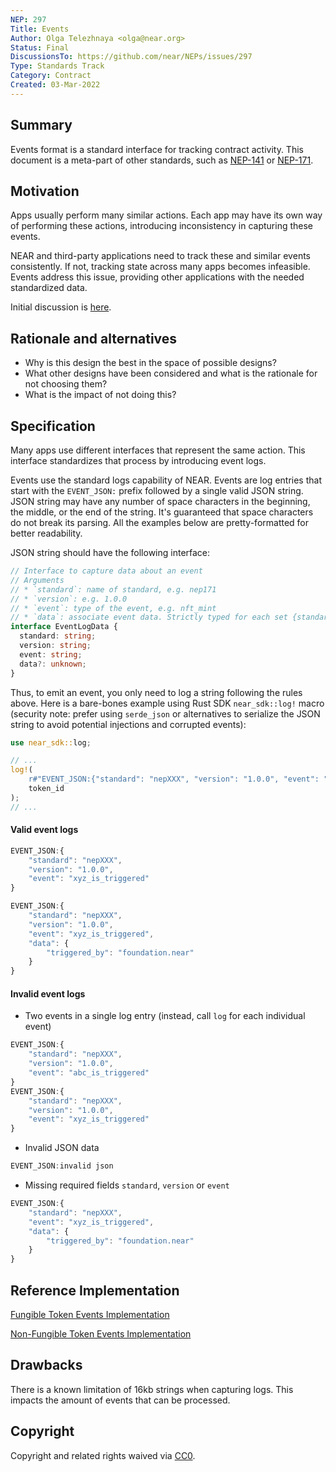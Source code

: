 ```yaml
---
NEP: 297
Title: Events
Author: Olga Telezhnaya <olga@near.org>
Status: Final
DiscussionsTo: https://github.com/near/NEPs/issues/297
Type: Standards Track
Category: Contract
Created: 03-Mar-2022
---
```


## Summary

Events format is a standard interface for tracking contract activity.
This document is a meta-part of other standards, such as [NEP-141](https://github.com/near/NEPs/issues/141) or [NEP-171](https://github.com/near/NEPs/discussions/171).

## Motivation

Apps usually perform many similar actions.
Each app may have its own way of performing these actions, introducing inconsistency in capturing these events.

NEAR and third-party applications need to track these and similar events consistently.
If not, tracking state across many apps becomes infeasible.
Events address this issue, providing other applications with the needed standardized data.

Initial discussion is [here](https://github.com/near/NEPs/issues/254).

## Rationale and alternatives

- Why is this design the best in the space of possible designs?
- What other designs have been considered and what is the rationale for not choosing them?
- What is the impact of not doing this?

## Specification

Many apps use different interfaces that represent the same action.
This interface standardizes that process by introducing event logs.

Events use the standard logs capability of NEAR.
Events are log entries that start with the `EVENT_JSON:` prefix followed by a single valid JSON string.
JSON string may have any number of space characters in the beginning, the middle, or the end of the string.
It's guaranteed that space characters do not break its parsing.
All the examples below are pretty-formatted for better readability.

JSON string should have the following interface:

```ts
// Interface to capture data about an event
// Arguments
// * `standard`: name of standard, e.g. nep171
// * `version`: e.g. 1.0.0
// * `event`: type of the event, e.g. nft_mint
// * `data`: associate event data. Strictly typed for each set {standard, version, event} inside corresponding NEP
interface EventLogData {
  standard: string;
  version: string;
  event: string;
  data?: unknown;
}
```

Thus, to emit an event, you only need to log a string following the rules above. Here is a bare-bones example using Rust SDK `near_sdk::log!` macro (security note: prefer using `serde_json` or alternatives to serialize the JSON string to avoid potential injections and corrupted events):

```rust
use near_sdk::log;

// ...
log!(
    r#"EVENT_JSON:{"standard": "nepXXX", "version": "1.0.0", "event": "YYY", "data": {"token_id": "{}"}}"#,
    token_id
);
// ...
```

#### Valid event logs

```js
EVENT_JSON:{
    "standard": "nepXXX",
    "version": "1.0.0",
    "event": "xyz_is_triggered"
}
```

```js
EVENT_JSON:{
    "standard": "nepXXX",
    "version": "1.0.0",
    "event": "xyz_is_triggered",
    "data": {
        "triggered_by": "foundation.near"
    }
}
```

#### Invalid event logs

- Two events in a single log entry (instead, call `log` for each individual event)

```js
EVENT_JSON:{
    "standard": "nepXXX",
    "version": "1.0.0",
    "event": "abc_is_triggered"
}
EVENT_JSON:{
    "standard": "nepXXX",
    "version": "1.0.0",
    "event": "xyz_is_triggered"
}
```

- Invalid JSON data

```js
EVENT_JSON:invalid json
```

- Missing required fields `standard`, `version` or `event`

```js
EVENT_JSON:{
    "standard": "nepXXX",
    "event": "xyz_is_triggered",
    "data": {
        "triggered_by": "foundation.near"
    }
}
```

## Reference Implementation

[Fungible Token Events Implementation](https://github.com/near/near-sdk-rs/blob/master/near-contract-standards/src/fungible_token/events.rs)

[Non-Fungible Token Events Implementation](https://github.com/near/near-sdk-rs/blob/master/near-contract-standards/src/non_fungible_token/events.rs)

## Drawbacks

There is a known limitation of 16kb strings when capturing logs.
This impacts the amount of events that can be processed.

## Copyright

Copyright and related rights waived via [CC0](https://creativecommons.org/publicdomain/zero/1.0/).
